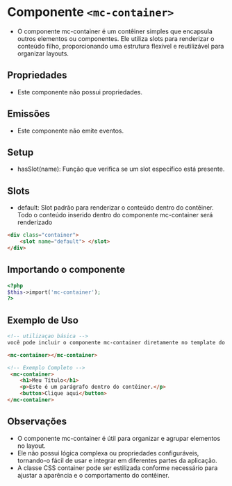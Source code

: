 # Componente `<mc-container>`
- O componente mc-container é um contêiner simples que encapsula outros elementos ou componentes. Ele utiliza slots para renderizar o conteúdo filho, proporcionando uma estrutura flexível e reutilizável para organizar layouts.

## Propriedades
- Este componente não possui propriedades.

## Emissões
- Este componente não emite eventos.
## Setup
- hasSlot(name): Função que verifica se um slot específico está presente.

## Slots
- default: Slot padrão para renderizar o conteúdo dentro do contêiner. Todo o conteúdo inserido dentro do componente mc-container será renderizado
```HTML 
<div class="container">
    <slot name="default"> </slot>
</div>
```
## Importando o componente
```PHP
<?php 
$this->import('mc-container');
?>
```
## Exemplo de Uso

```HTML
<!-- utilizaçao básica -->
você pode incluir o componente mc-container diretamente no template do seu aplicativo, onde deseja que ele seja renderizado.

<mc-container></mc-container>
```

```HTML
<!-- Exemplo Completo -->
 <mc-container>
    <h1>Meu Título</h1>
    <p>Este é um parágrafo dentro do contêiner.</p>
    <button>Clique aqui</button>
</mc-container>
```

## Observações
- O componente mc-container é útil para organizar e agrupar elementos no layout.
- Ele não possui lógica complexa ou propriedades configuráveis, tornando-o fácil de usar e integrar em diferentes partes da aplicação.
- A classe CSS container pode ser estilizada conforme necessário para ajustar a aparência e o comportamento do contêiner.

